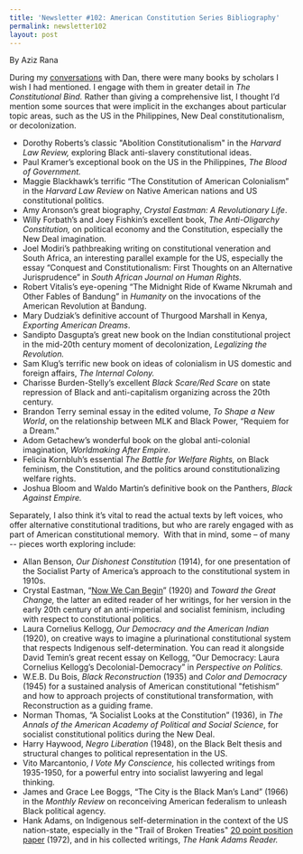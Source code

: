 ```yaml
---
title: 'Newsletter #102: American Constitution Series Bibliography'
permalink: newsletter102
layout: post
---
```


By Aziz Rana

During my [conversations](https://thedigradio.com/podcast/settler-empire-w-aziz-rana/) with Dan, there were many books by scholars I wish I had mentioned. I engage with them in greater detail in *The Constitutional Bind.* Rather than giving a comprehensive list, I thought I’d mention some sources that were implicit in the exchanges about particular topic areas, such as the US in the Philippines, New Deal constitutionalism, or decolonization. 
* Dorothy Roberts’s classic "Abolition Constitutionalism" in the *Harvard Law Review,* exploring Black anti-slavery constitutional ideas.
* Paul Kramer’s exceptional book on the US in the Philippines, *The Blood of Government.*
* Maggie Blackhawk’s terrific “The Constitution of American Colonialism” in the *Harvard Law Review* on Native American nations and US constitutional politics.
* Amy Aronson’s great biography, *Crystal Eastman: A Revolutionary Life*.
* Willy Forbath’s and Joey Fishkin’s excellent book, *The Anti-Oligarchy Constitution,* on political economy and the Constitution, especially the New Deal imagination.
* Joel Modiri’s pathbreaking writing on constitutional veneration and South Africa, an interesting parallel example for the US, especially the essay “Conquest and Constitutionalism: First Thoughts on an Alternative Jurisprudence” in *South African Journal on Human Rights.*
* Robert Vitalis’s eye-opening “The Midnight Ride of Kwame Nkrumah and Other Fables of Bandung” in *Humanity* on the invocations of the American Revolution at Bandung.
* Mary Dudziak’s definitive account of Thurgood Marshall in Kenya, *Exporting American Dreams*.
* Sandipto Dasgupta’s great new book on the Indian constitutional project in the mid-20th century moment of decolonization, *Legalizing the Revolution.*
* Sam Klug’s terrific new book on ideas of colonialism in US domestic and foreign affairs, *The Internal Colony.*
* Charisse Burden-Stelly’s excellent *Black Scare/Red Scare* on state repression of Black and anti-capitalism organizing across the 20th century.
* Brandon Terry seminal essay in the edited volume, *To Shape a New World*, on the relationship between MLK and Black Power, “Requiem for a Dream."
* Adom Getachew’s wonderful book on the global anti-colonial imagination, *Worldmaking After Empire.*
* Felicia Kornbluh’s essential *The Battle for Welfare Rights,* on Black feminism, the Constitution, and the politics around constitutionalizing welfare rights.
* Joshua Bloom and Waldo Martin’s definitive book on the Panthers, *Black Against Empire.*

Separately, I also think it’s vital to read the actual texts by left voices, who offer alternative constitutional traditions, but who are rarely engaged with as part of American constitutional memory.  With that in mind, some – of many -- pieces worth exploring include:

* Allan Benson, *Our Dishonest Constitution* (1914), for one presentation of the Socialist Party of America’s approach to the constitutional system in 1910s.
* Crystal Eastman, “[Now We Can Begin](https://awpc.cattcenter.iastate.edu/2017/03/09/now-we-can-begin-1920/)” (1920) and *Toward the Great Change,* the latter an edited reader of her writings, for her version in the early 20th century of an anti-imperial and socialist feminism, including with respect to constitutional politics.
* Laura Cornelius Kellogg, *Our Democracy and the American Indian* (1920), on creative ways to imagine a plurinational constitutional system that respects Indigenous self-determination. You can read it alongside David Temin’s great recent essay on Kellogg, “Our Democracy: Laura Cornelius Kellogg’s Decolonial-Democracy” in *Perspective on Politics.*
* W\.E.B. Du Bois, *Black Reconstruction* (1935) and *Color and Democracy* (1945) for a sustained analysis of American constitutional "fetishism” and how to approach projects of constitutional transformation, with Reconstruction as a guiding frame.
* Norman Thomas, “A Socialist Looks at the Constitution” (1936), in *The Annals of the American Academy of Political and Social Science*, for socialist constitutional politics during the New Deal.
* Harry Haywood, *Negro Liberation* (1948), on the Black Belt thesis and structural changes to political representation in the US.
* Vito Marcantonio, *I Vote My Conscience,* his collected writings from 1935-1950, for a powerful entry into socialist lawyering and legal thinking.
* James and Grace Lee Boggs, “The City is the Black Man’s Land” (1966) in the *Monthly Review* on reconceiving American federalism to unleash Black political agency.
* Hank Adams, on Indigenous self-determination in the context of the US nation-state, especially in the "Trail of Broken Treaties" [20 point position paper](https://www.usu.edu/mountainwest/files/bennion-workshop/trail-of-broken-treaties-20-point-position-paper-1972.pdf) (1972), and in his collected writings, *The Hank Adams Reader.*
